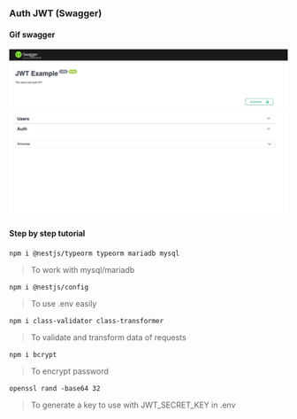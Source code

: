 ### Auth JWT (Swagger)

#### Gif swagger

<img src="./swagger.gif" alt="gif_swagger" />

#### Step by step tutorial

```console
npm i @nestjs/typeorm typeorm mariadb mysql
```

> To work with mysql/mariadb

```console
npm i @nestjs/config
```

> To use .env easily

```console
npm i class-validator class-transformer
```

> To validate and transform data of requests

```console
npm i bcrypt
```

> To encrypt password

```console
openssl rand -base64 32
```

> To generate a key to use with JWT_SECRET_KEY in .env